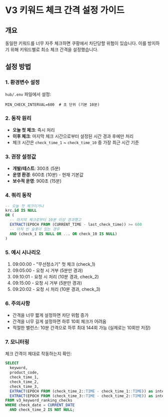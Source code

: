 # V3 키워드 체크 간격 설정 가이드

## 개요
동일한 키워드를 너무 자주 체크하면 쿠팡에서 차단당할 위험이 있습니다. 
이를 방지하기 위해 키워드별로 최소 체크 간격을 설정했습니다.

## 설정 방법

### 1. 환경변수 설정
`hub/.env` 파일에서 설정:
```env
MIN_CHECK_INTERVAL=600  # 초 단위 (기본 10분)
```

### 2. 동작 원리
- **오늘 첫 체크**: 즉시 처리
- **이후 체크**: 마지막 체크 시간으로부터 설정된 시간 경과 후에만 처리
- 체크 시간은 `check_time_1` ~ `check_time_10` 중 가장 최근 시간 기준

### 3. 권장 설정값
- **개발/테스트**: 300초 (5분)
- **운영 환경**: 600초 (10분) - 현재 기본값
- **보수적 운영**: 900초 (15분)

### 4. 쿼리 동작
```sql
-- 오늘 첫 체크이거나
krc.id IS NULL  
OR (
  -- 마지막 체크로부터 10분 이상 경과했고
  EXTRACT(EPOCH FROM (CURRENT_TIME - last_check_time)) >= 600
  -- 아직 빈 슬롯이 있는 경우
  AND (check_1 IS NULL OR ... OR check_10 IS NULL)
)
```

### 5. 예시 시나리오
1. 09:00:00 - "무선청소기" 첫 체크 (check_1)
2. 09:05:00 - 요청 시 거부 (5분만 경과)
3. 09:10:01 - 요청 시 처리 (10분 경과, check_2)
4. 09:15:00 - 요청 시 거부 (5분만 경과)
5. 09:20:02 - 요청 시 처리 (10분 경과, check_3)

### 6. 주의사항
- 간격을 너무 짧게 설정하면 차단 위험 증가
- 간격을 너무 길게 설정하면 하루 10회 체크가 어려움
- 적절한 밸런스: 10분 간격으로 하루 최대 144회 가능 (실제로는 10회만 저장)

### 7. 모니터링
체크 간격이 제대로 작동하는지 확인:
```sql
SELECT 
  keyword,
  product_code,
  check_time_1,
  check_time_2,
  check_time_3,
  EXTRACT(EPOCH FROM (check_time_2::TIME - check_time_1::TIME)) as interval_1_2,
  EXTRACT(EPOCH FROM (check_time_3::TIME - check_time_2::TIME)) as interval_2_3
FROM v3_keyword_ranking_checks
WHERE check_date = CURRENT_DATE
  AND check_time_2 IS NOT NULL;
```
